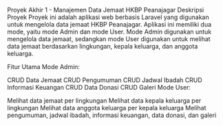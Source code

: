 Proyek Akhir 1 - Manajemen Data Jemaat HKBP Peanajagar
Deskripsi Proyek
Proyek ini adalah aplikasi web berbasis Laravel yang digunakan untuk mengelola data jemaat HKBP Peanajagar. Aplikasi ini memiliki dua mode, yaitu mode Admin dan mode User. Mode Admin digunakan untuk mengelola data jemaat, sedangkan mode User digunakan untuk melihat data jemaat berdasarkan lingkungan, kepala keluarga, dan anggota keluarga.

Fitur Utama
Mode Admin:

CRUD Data Jemaat
CRUD Pengumuman
CRUD Jadwal Ibadah
CRUD Informasi Keuangan
CRUD Data Donasi
CRUD Galeri
Mode User:

Melihat data jemaat per lingkungan
Melihat data kepala keluarga per lingkungan
Melihat data anggota keluarga per kepala keluarga
Melihat pengumuman, jadwal ibadah, informasi keuangan, data donasi, dan galeri